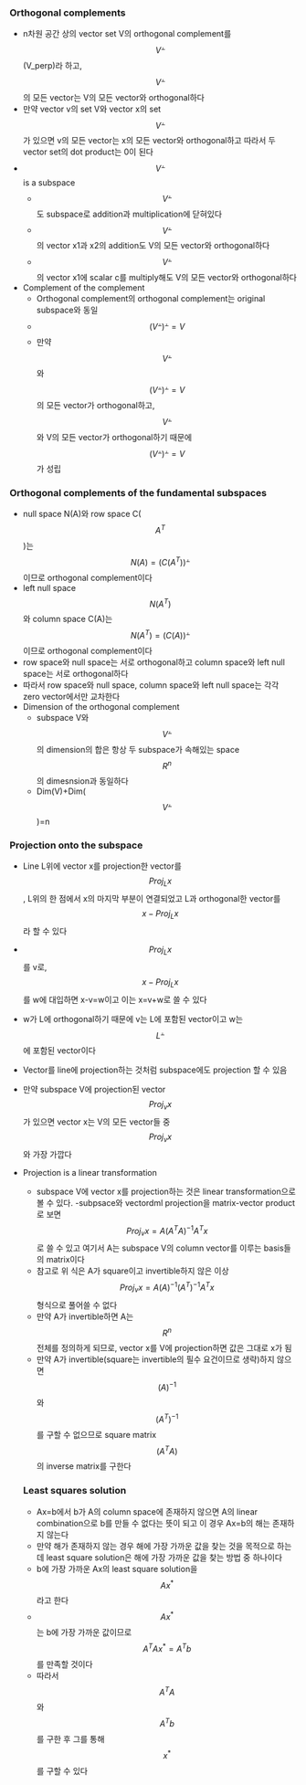 ### Orthogonal complements
- n차원 공간 상의 vector set V의 orthogonal complement를 $$V^⫠$$(V_perp)라 하고, $$V^⫠$$의 모든 vector는 V의 모든 vector와 orthogonal하다
- 만약 vector v의 set V와 vector x의 set $$V^⫠$$가 있으면 v의 모든 vector는 x의 모든 vector와 orthogonal하고 따라서 두 vector set의 dot product는 0이 된다
- $$V^⫠$$ is a subspace
  - $$V^⫠$$도 subspace로 addition과 multiplication에 닫혀있다
  - $$V^⫠$$의 vector x1과 x2의 addition도 V의 모든 vector와 orthogonal하다
  - $$V^⫠$$의 vector x1에 scalar c를 multiply해도 V의 모든 vector와 orthogonal하다
- Complement of the complement
  - Orthogonal complement의 orthogonal complement는 original subspace와 동일
  - $$(V^⫠)^⫠=V$$
  - 만약 $$V^⫠$$와 $$(V^⫠)^⫠=V$$의 모든 vector가 orthogonal하고, $$V^⫠$$와 V의 모든 vector가 orthogonal하기 때문에 $$(V^⫠)^⫠=V$$가 성립

### Orthogonal complements of the fundamental subspaces
- null space N(A)와 row space C($$A^T$$)는 $$N(A)=(C(A^T))^⫠$$이므로 orthogonal complement이다
- left null space $$N(A^T)$$와 column space C(A)는 $$N(A^T)=(C(A))^⫠$$이므로 orthogonal complement이다
- row space와 null space는 서로 orthogonal하고 column space와 left null space는 서로 orthogonal하다
- 따라서 row space와 null space, column space와 left null space는 각각 zero vector에서만 교차한다
- Dimension of the orthogonal complement
  - subspace V와 $$V^⫠$$의 dimension의 합은 항상 두 subspace가 속해있는 space $$R^n$$의 dimesnsion과 동일하다
  - Dim(V)+Dim($$V^⫠$$)=n

### Projection onto the subspace
- Line L위에 vector x를 projection한 vector를 $$Proj_Lx$$, L위의 한 점에서 x의 마지막 부분이 연결되었고 L과 orthogonal한 vector를 $$x-Proj_Lx$$라 할 수 있다
- $$Proj_Lx$$를 v로, $$x-Proj_Lx$$를 w에 대입하면 x-v=w이고 이는 x=v+w로 쓸 수 있다
- w가 L에 orthogonal하기 때문에 v는 L에 포함된 vector이고 w는 $$L^⫠$$에 포함된 vector이다
- Vector를 line에 projection하는 것처럼 subspace에도 projection 할 수 있음
- 만약 subspace V에 projection된 vector $$Proj_vx$$가 있으면 vector x는 V의 모든 vector들 중 $$Proj_vx$$와 가장 가깝다
- Projection is a linear transformation
  - subspace V에 vector x를 projection하는 것은 linear transformation으로 볼 수 있다. 
  -subpsace와 vectordml projection을 matrix-vector product로 보면 $$Proj_vx=A(A^TA)^{-1}A^Tx$$로 쓸 수 있고 여기서 A는 subspace V의 column vector를 이루는 basis들의 matrix이다
  - 참고로 위 식은 A가 square이고 invertible하지 않은 이상 $$Proj_vx=A(A)^{-1}(A^T)^{-1}A^Tx$$ 형식으로 풀어쓸 수 없다
  - 만약 A가 invertible하면 A는 $$R^n$$ 전체를 정의하게 되므로, vector x를 V에 projection하면 값은 그대로 x가 됨
  - 만약 A가 invertible(square는 invertible의 필수 요건이므로 생략)하지 않으면 $$(A)^{-1}$$와 $$(A^T)^{-1}$$를 구할 수 없으므로 square matrix $$(A^TA)$$의 inverse matrix를 구한다
  
  ### Least squares solution
  - Ax=b에서 b가 A의 column space에 존재하지 않으면 A의 linear combination으로 b를 만들 수 없다는 뜻이 되고 이 경우 Ax=b의 해는 존재하지 않는다
  - 만약 해가 존재하지 않는 경우 해에 가장 가까운 값을 찾는 것을 목적으로 하는데 least square solution은 해에 가장 가까운 값을 찾는 방법 중 하나이다
  - b에 가장 가까운 Ax의 least square solution을 $$Ax^*$$라고 한다
  - $$Ax^*$$는 b에 가장 가까운 값이므로 $$A^TAx^*=A^Tb$$를 만족할 것이다
  - 따라서 $$A^TA$$와 $$A^Tb$$를 구한 후 그를 통해 $$x^*$$를 구할 수 있다